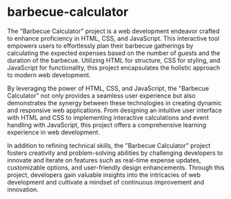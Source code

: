 # barbecue-calculator

The "Barbecue Calculator" project is a web development endeavor crafted to enhance proficiency in HTML, CSS, and JavaScript. This interactive tool empowers users to effortlessly plan their barbecue gatherings by calculating the expected expenses based on the number of guests and the duration of the barbecue. Utilizing HTML for structure, CSS for styling, and JavaScript for functionality, this project encapsulates the holistic approach to modern web development.

By leveraging the power of HTML, CSS, and JavaScript, the "Barbecue Calculator" not only provides a seamless user experience but also demonstrates the synergy between these technologies in creating dynamic and responsive web applications. From designing an intuitive user interface with HTML and CSS to implementing interactive calculations and event handling with JavaScript, this project offers a comprehensive learning experience in web development.

In addition to refining technical skills, the "Barbecue Calculator" project fosters creativity and problem-solving abilities by challenging developers to innovate and iterate on features such as real-time expense updates, customizable options, and user-friendly design enhancements. Through this project, developers gain valuable insights into the intricacies of web development and cultivate a mindset of continuous improvement and innovation.
